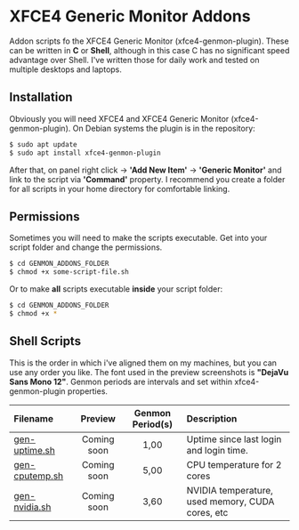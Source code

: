# XFCE4 Generic Monitor Addons

Addon scripts fo the XFCE4 Generic Monitor (xfce4-genmon-plugin). These can be written in **C** or **Shell**, although in this case C has no significant speed advantage over Shell. I've written those for daily work and tested on multiple desktops and laptops.

## Installation

Obviously you will need XFCE4 and XFCE4 Generic Monitor (xfce4-genmon-plugin).
On Debian systems the plugin is in the repository: 

```sh
$ sudo apt update
$ sudo apt install xfce4-genmon-plugin
```

After that, on panel right click → **'Add New Item'** → **'Generic Monitor'** and link to the script via **'Command'** property.
I recommend you create a folder for all scripts in your home directory for comfortable linking.

## Permissions

Sometimes you will need to make the scripts executable. Get into your script folder and change the permissions.

```sh
$ cd GENMON_ADDONS_FOLDER
$ chmod +x some-script-file.sh
```
Or to make **all** scripts executable **inside** your script folder:

```sh
$ cd GENMON_ADDONS_FOLDER
$ chmod +x *
```

## Shell Scripts

This is the order in which i've aligned them on my machines, but you can use any order you like. The font used in the preview screenshots is **"DejaVu Sans Mono 12"**. Genmon periods are intervals and set within xfce4-genmon-plugin properties.

| Filename            | Preview     | Genmon Period(s)   | Description		                                 |
|:--------------------|:-----------:|:------------------:|:--------------------------------------------------|
| [gen-uptime.sh]     | Coming soon | 1,00               | Uptime since last login and login time.           |
| [gen-cputemp.sh]    | Coming soon | 5,00               | CPU temperature for 2 cores                       |
| [gen-nvidia.sh]     | Coming soon | 3,60               | NVIDIA temperature, used memory, CUDA cores, etc  |

<!--- Paths to script -->
[gen-uptime.sh]: gen-uptime.sh
[gen-nvidia.sh]: gen-nvidia.sh
[gen-cputemp.sh]: gen-cputemp.sh


